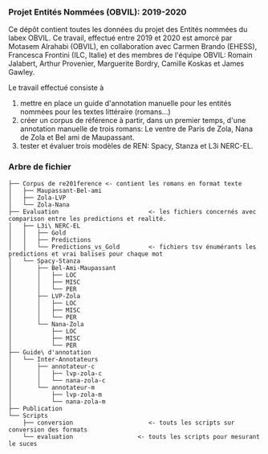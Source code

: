 ### Projet Entités Nommées (OBVIL): 2019-2020
Ce dépôt contient toutes les données du projet des Entités nommées du labex OBVIL.
Ce travail, effectué entre 2019 et 2020 est amorcé par Motasem Alrahabi (OBVIL), en collaboration avec Carmen Brando (EHESS), Francesca Frontini (ILC, Italie) et des membres de l'équipe OBVIL: Romain Jalabert, Arthur Provenier, Marguerite Bordry, Camille Koskas et James Gawley.

Le travail effectué consiste à 
1. mettre en place un guide d'annotation manuelle pour les entités nommées pour les textes littéraire (romans...)
2. créer un corpus de référence à partir, dans un premier temps, d'une annotation manuelle de trois romans: Le ventre de Paris de Zola, Nana de Zola et Bel ami de Maupassant.
3. tester et évaluer trois modèles de REN: Spacy, Stanza et L3i NERC-EL.

### Arbre de fichier
```
├── Corpus de re201ference <- contient les romans en format texte
│   ├── Maupassant-Bel-ami
│   ├── Zola-LVP
│   └── Zola-Nana
├── Evaluation                         <- les fichiers concernés avec comparison entre les predictions et realité. 
│   ├── L3i\ NERC-EL
│   │   ├── Gold
│   │   ├── Predictions
│   │   └── Predictions_vs_Gold        <- fichiers tsv énumérants les predictions et vrai balises pour chaque mot
│   └── Spacy-Stanza
│       ├── Bel-Ami-Maupassant
│       │   ├── LOC
│       │   ├── MISC
│       │   └── PER
│       ├── LVP-Zola
│       │   ├── LOC
│       │   ├── MISC
│       │   └── PER
│       └── Nana-Zola
│           ├── LOC
│           ├── MISC
│           └── PER
├── Guide\ d'annotation
│   └── Inter-Annotateurs
│       ├── annotateur-c
│       │   ├── lvp-zola-c
│       │   └── nana-zola-c
│       └── annotateur-m
│           ├── lvp-zola-m
│           └── nana-zola-m
├── Publication
└── Scripts
    ├── conversion                     <- touts les scripts sur conversion des formats
    └── evaluation                  <- touts les scripts pour mesurant le suces
```